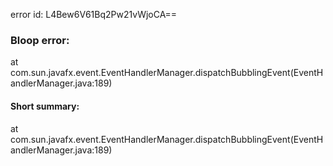 error id: L4Bew6V61Bq2Pw21vWjoCA==
### Bloop error:

at com.sun.javafx.event.EventHandlerManager.dispatchBubblingEvent(EventHandlerManager.java:189)
#### Short summary: 

at com.sun.javafx.event.EventHandlerManager.dispatchBubblingEvent(EventHandlerManager.java:189)